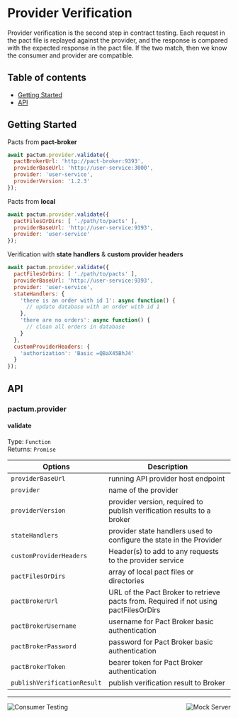 # Provider Verification

Provider verification is the second step in contract testing. Each request in the pact file is replayed against the provider, and the response is compared with the expected response in the pact file. If the two match, then we know the consumer and provider are compatible.

## Table of contents

* [Getting Started](#getting-started)
* [API](#api)

## Getting Started

Pacts from **pact-broker**

```javascript
await pactum.provider.validate({
  pactBrokerUrl: 'http://pact-broker:9393',
  providerBaseUrl: 'http://user-service:3000',
  provider: 'user-service',
  providerVersion: '1.2.3'
});
```

Pacts from **local**

```javascript
await pactum.provider.validate({
  pactFilesOrDirs: [ './path/to/pacts' ],
  providerBaseUrl: 'http://user-service:9393',
  provider: 'user-service'
});
```

Verification with **state handlers** & **custom provider headers**

```javascript
await pactum.provider.validate({
  pactFilesOrDirs: [ './path/to/pacts' ],
  providerBaseUrl: 'http://user-service:9393',
  provider: 'user-service',
  stateHandlers: {
    'there is an order with id 1': async function() {
      // update database with an order with id 1
    },
    'there are no orders': async function() {
      // clean all orders in database
    }
  },
  customProviderHeaders: {
    'authorization': 'Basic =QBaX45BhJ4'
  }
});
```

## API

### pactum.provider

#### validate
Type: `Function`<br>
Returns: `Promise`<br>

| Options                     | Description                                                                           |
| --------------------------- | ------------------------------------------------------------------------------------- |
| `providerBaseUrl`           | running API provider host endpoint                                                    |
| `provider`                  | name of the provider                                                                  |
| `providerVersion`           | provider version, required to publish verification results to a broker                |
| `stateHandlers`             | provider state handlers used to configure the state in the Provider                   |
| `customProviderHeaders`     | Header(s) to add to any requests to the provider service                              |
| `pactFilesOrDirs`           | array of local pact files or directories                                              |
| `pactBrokerUrl`             | URL of the Pact Broker to retrieve pacts from. Required if not using pactFilesOrDirs  |
| `pactBrokerUsername`        | username for Pact Broker basic authentication                                         |
| `pactBrokerPassword`        | password for Pact Broker basic authentication                                         |
| `pactBrokerToken`           | bearer token for Pact Broker authentication                                           |
| `publishVerificationResult` | publish verification result to Broker                                                 |

----------------------------------------------------------------------------------------------------------------

<a href="https://github.com/ASaiAnudeep/pactum/wiki/Consumer-Testing" >
  <img src="https://img.shields.io/badge/PREV-Consumer%20Testing-orange" alt="Consumer Testing" align="left" style="display: inline;" />
</a>
<a href="https://github.com/ASaiAnudeep/pactum/wiki/Mock-Server" >
  <img src="https://img.shields.io/badge/NEXT-Mock%20Server-blue" alt="Mock Server" align="right" style="display: inline;" />
</a>